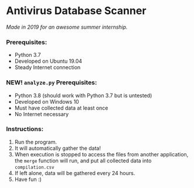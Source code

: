# Antivirus Database Scanner
*Made in 2019 for an awesome summer internship.*

### Prerequisites:

- Python 3.7
- Developed on Ubuntu 19.04
- Steady Internet connection

### NEW! `analyze.py` Prerequisites:

- Python 3.8 (should work with Python 3.7 but is untested)
- Developed on Windows 10
- Must have collected data at least once
- No Internet necessary

### Instructions:

1. Run the program.
2. It will automatically gather the data!
3. When execution is stopped to access the files from another application, the `merge` function will run, and put all collected data into `compilation.csv`
4. If left alone, data will be gathered every 24 hours.
5. Have fun :)
